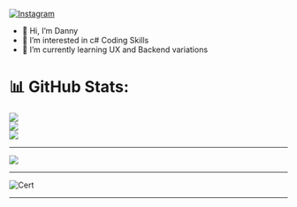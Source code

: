 [![Instagram](https://img.shields.io/badge/Instagram-%23E4405F.svg?logo=Instagram&logoColor=white)](https://instagram.com/ydh_embedded) 

- 👋 Hi, I’m Danny
- 👀 I’m interested in c# Coding Skills 
- 🌱 I’m currently learning UX and Backend variations


# 📊 GitHub Stats:
![](https://github-readme-stats.vercel.app/api?username=ydh-embedded&theme=dark&hide_border=false&include_all_commits=true&count_private=false)<br/>
![](https://github-readme-streak-stats.herokuapp.com/?user=ydh-embedded&theme=dark&hide_border=false)<br/>
![](https://github-readme-stats.vercel.app/api/top-langs/?username=ydh-embedded&theme=dark&hide_border=false&include_all_commits=true&count_private=false&layout=compact)

---
[![](https://visitcount.itsvg.in/api?id=ydh-embedded&icon=0&color=0)](https://visitcount.itsvg.in)

<!-- Proudly created with GPRM ( https://gprm.itsvg.in ) -->



____________


  ![Cert](./Index---Navigation/tree/main/JPEG/cert.jpg)




____________
